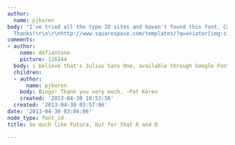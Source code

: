 ```yaml
---
author:
  name: pjkoren
body: "I've tried all the type ID sites and haven't found this font. Can anyone help?
  Thanks!\r\n\r\nhttp://www.squarespace.com/templates/?q=aviator[img:sites/default/files/old-images/font_6033]"
comments:
- author:
    name: defiantone
    picture: 126244
  body: i believe that's Julius Sans One, available through Google Fonts.
  children:
  - author:
      name: pjkoren
    body: Bingo! Thank you very much. -Pat Koren
    created: '2013-04-30 18:53:56'
  created: '2013-04-30 03:57:06'
date: '2013-04-30 03:04:06'
node_type: font_id
title: So much like Futura, but for that R and Q

---
```

